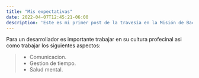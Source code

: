 ```yaml
---
title: "Mis expectativas"
date: 2022-04-07T12:45:21-06:00
description: 'Este es mi primer post de la travesía en la Misión de Backend con Node JS de Launch X.'
---
```


Para un desarrollador es importante trabajar en su cultura profecinal asi como trabajar los siguientes aspectos:
>- Comunicacion.
>- Gestion de tiempo.
>- Salud mental.

